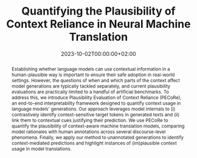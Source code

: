 ---
# Documentation: https://sourcethemes.com/academic/docs/managing-content/

title: "Quantifying the Plausibility of Context Reliance in Neural Machine Translation"
authors: [Gabriele Sarti, Grzegorz Chrupała, Malvina Nissim, Arianna Bisazza]
date: 2023-10-02T00:00:00+02:00
doi: ""

# Schedule page publish date (NOT publication's date).
publishDate: 2023-10-02T00:00:00+02:00

# Publication type.
# Legend: 0 = Uncategorized; 1 = Conference paper; 2 = Journal article;
# 3 = Preprint / Working Paper; 4 = Report; 5 = Book; 6 = Book section;
# 7 = Thesis; 8 = Patent
publication_types: ["1"]

# Publication name and optional abbreviated publication name.
publication: "In Proceedings of the 2024 International Conference on Learning Representations (ICLR 2024)"
publication_short: "ICLR 2024"

abstract: "Establishing whether language models can use contextual information in a human-plausible way is important to ensure their safe adoption in real-world settings. However, the questions of when and which parts of the context affect model generations are typically tackled separately, and current plausibility evaluations are practically limited to a handful of artificial benchmarks. To address this, we introduce Plausibility Evaluation of Context Reliance (PECoRe), an end-to-end interpretability framework designed to quantify context usage in language models' generations. Our approach leverages model internals to (i) contrastively identify context-sensitive target tokens in generated texts and (ii) link them to contextual cues justifying their prediction. We use PECoRe to quantify the plausibility of context-aware machine translation models, comparing model rationales with human annotations across several discourse-level phenomena. Finally, we apply our method to unannotated generations to identify context-mediated predictions and highlight instances of (im)plausible context usage in model translations."

# Summary. An optional shortened abstract.
summary: "We introduce PECoRe, an interpretability framework for identifying context dependence in language model generations."

tags: [Natural Language Processing, Deep Learning, Interpretability, Machine Translation, Feature Attribution, Context Usage]
categories: [Natural Language Processing]
featured: true

# Custom links (optional).
#   Uncomment and edit lines below to show custom links.
# links:
# - name: Follow
#   url: https://twitter.com
#   icon_pack: fab
#   icon: twitter
links:
- name: ICLR Proceedings
  url: https://openreview.net/forum?id=XTHfNGI3zT
  icon_pack: fas
  icon: file-contract
- name: ArXiv
  url: https://arxiv.org/abs/2310.01188
  icon_pack: fas
  icon: file-contract
- name: Artifacts
  url: https://huggingface.co/collections/gsarti/pecore-iclr-2024-65edab42e28439e21b612c2e
  icon: codepen
  icon_pack: fab
- name: Demo
  url: https://huggingface.co/spaces/gsarti/pecore
  icon_pack: fas
  icon: rocket
- name: Repository
  url: https://github.com/gsarti/pecore
  icon_pack: fab
  icon: github

url_pdf: https://arxiv.org/pdf/2310.01188.pdf
url_code:
url_dataset:
url_poster:
url_project:
url_slides:
url_source:
url_video:

# Featured image
# To use, add an image named `featured.jpg/png` to your page's folder. 
# Focal points: Smart, Center, TopLeft, Top, TopRight, Left, Right, BottomLeft, Bottom, BottomRight.
image:
  caption: ""
  focal_point: ""
  preview_only: false

# Associated Projects (optional).
#   Associate this publication with one or more of your projects.
#   Simply enter your project's folder or file name without extension.
#   E.g. `internal-project` references `content/project/internal-project/index.md`.
#   Otherwise, set `projects: []`.
projects: ["pecore"]

# Slides (optional).
#   Associate this publication with Markdown slides.
#   Simply enter your slide deck's filename without extension.
#   E.g. `slides: "example"` references `content/slides/example/index.md`.
#   Otherwise, set `slides: ""`.
slides: ""
---